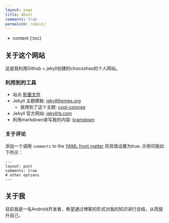 ```yaml
---
layout: page
title: About
comments: true
permalink: /about/
---
```


* content
{:toc}

## 关于这个网站
这是我利用Github + jekyll创建的chocozhao的个人网站。 


### 利用到的工具
* 站点 [配置文件](https://github.com/LiXizhi/lixizhi.github.io/blob/master/_config.yml)
* Jekyll 主题模板: [jekyllthemes.org](http://jekyllthemes.org)
   * 我用到了这个主题: [cool-concise](http://jekyllthemes.org/themes/cool-concise-high-end/)
* Jekyll 官方网站: [jekyllrb.com](http://jekyllrb.com)
* 利用markdown来写我的内容: [kramdown](http://kramdown.gettalong.org/quickref.html)

### 关于评论
添加一个调用 `comments` to the [YAML front matter](http://jekyllrb.com/docs/frontmatter/) 将其值设置为true. 示例可能如下所示：

    ---
    layout: post
    comments: true
    # other options
    ---

## 关于我

目前我是一名Android开发者，希望通过博客的形式对我的知识进行总结，从而提升自己。



